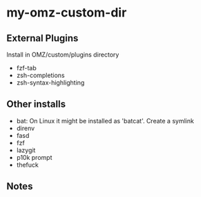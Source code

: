 # my-omz-custom-dir

## External Plugins

Install in OMZ/custom/plugins directory

* fzf-tab
* zsh-completions
* zsh-syntax-highlighting

## Other installs

* bat: On Linux it might be installed as 'batcat'. Create a symlink
* direnv
* fasd
* fzf
* lazygit
* p10k prompt
* thefuck

## Notes


